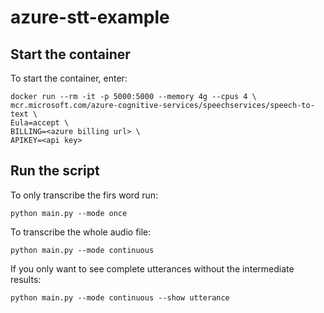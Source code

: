 # azure-stt-example

## Start the container
To start the container, enter:
```
docker run --rm -it -p 5000:5000 --memory 4g --cpus 4 \
mcr.microsoft.com/azure-cognitive-services/speechservices/speech-to-text \
Eula=accept \
BILLING=<azure billing url> \
APIKEY=<api key>
```

## Run the script

To only transcribe the firs word run:

`python main.py --mode once`

To transcribe the whole audio file:

`python main.py --mode continuous`

If you only want to see complete utterances without the intermediate results:

`python main.py --mode continuous --show utterance`
